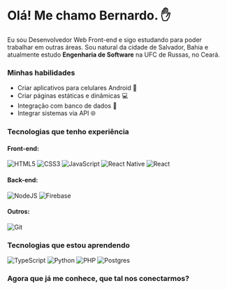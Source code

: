 # Olá! Me chamo Bernardo. ✋
Eu sou Desenvolvedor Web Front-end e sigo estudando para poder trabalhar em outras áreas. Sou natural da cidade de Salvador, Bahia e atualmente estudo **Engenharia de Software** na UFC de Russas, no Ceará.

### Minhas habilidades
- Criar aplicativos para celulares Android 📱
- Criar páginas estáticas e dinâmicas 💻
- Integração com banco de dados 📁
- Integrar sistemas via API 🌐

### Tecnologias que tenho experiência
#### Front-end:
![HTML5](https://img.shields.io/badge/html5-%23E34F26.svg?style=for-the-badge&logo=html5&logoColor=white)
![CSS3](https://img.shields.io/badge/css3-%231572B6.svg?style=for-the-badge&logo=css3&logoColor=white)
![JavaScript](https://img.shields.io/badge/javascript-%23323330.svg?style=for-the-badge&logo=javascript&logoColor=%23F7DF1E)
![React Native](https://img.shields.io/badge/react_native-%2320232a.svg?style=for-the-badge&logo=react&logoColor=%2361DAFB)
![React](https://img.shields.io/badge/react-%2320232a.svg?style=for-the-badge&logo=react&logoColor=%2361DAFB)

#### Back-end:
![NodeJS](https://img.shields.io/badge/node.js-6DA55F?style=for-the-badge&logo=node.js&logoColor=white)
![Firebase](https://img.shields.io/badge/firebase-%23039BE5.svg?style=for-the-badge&logo=firebase)

#### Outros:
![Git](https://img.shields.io/badge/git-%23F05033.svg?style=for-the-badge&logo=git&logoColor=white)

### Tecnologias que estou aprendendo
![TypeScript](https://img.shields.io/badge/typescript-%23007ACC.svg?style=for-the-badge&logo=typescript&logoColor=white)
![Python](https://img.shields.io/badge/python-3670A0?style=for-the-badge&logo=python&logoColor=ffdd54)
![PHP](https://img.shields.io/badge/php-%23777BB4.svg?style=for-the-badge&logo=php&logoColor=white)
![Postgres](https://img.shields.io/badge/postgres-%23316192.svg?style=for-the-badge&logo=postgresql&logoColor=white)

### Agora que já me conhece, que tal nos conectarmos?

